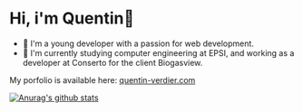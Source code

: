 # Hi, i'm Quentin👋

- 🌱 I'm a young developer with a passion for web development.
- 🔭 I'm currently studying computer engineering at EPSI, and working as a developer at Conserto for the client Biogasview.

My porfolio is available here: [quentin-verdier.com](https://www.quentin-verdier.com)

[![Anurag's github stats](https://github-readme-stats.vercel.app/api?username=QuentinVdr&show_icons=true&theme=slateorange)](https://github.com/anuraghazra/github-readme-stats)
